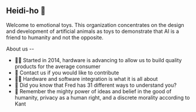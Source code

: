 ## Heidi-ho 👋

Welcome to emotional toys. This organization concentrates on the design and development of artificial animals as toys to demonstrate that AI is a friend to humanity and not the opposite.

About us --

* 🙋‍♀️ Started in 2014, hardware is advancing to allow us to build quality products for the average consumer
* 🌈 Contact us if you would like to contribute
* 👩‍💻 Hardware and software integration is what it is all about
* 🍿 Did you know that Fred has 31 different ways to understand you?
* 🧙 Remember the mighty power of ideas and belief in the good of humanity, privacy as a human right, and a discrete morality according to Kant

